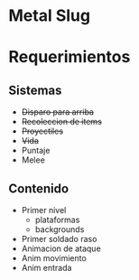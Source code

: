 # Metal Slug
# Requerimientos
## Sistemas
- ~~Disparo para arriba~~
- ~~Recoleccion de items~~
- ~~Proyectiles~~
- ~~Vida~~
- Puntaje 
- Melee
## Contenido
- Primer nivel 
	- plataformas
	- backgrounds 
- Primer soldado raso
- Animacion de ataque
- Anim movimiento 
- Anim entrada
